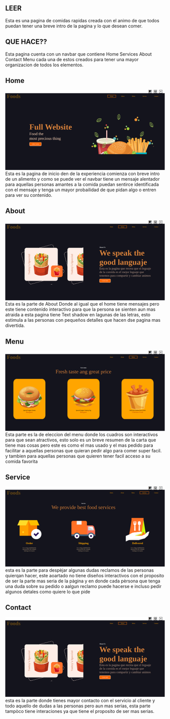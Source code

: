 ## LEER
Esta es una pagina de comidas rapidas creada con el animo de que todos puedan tener una breve intro
de la pagina y lo que desean comer.
## QUE HACE?? 
Esta pagina cuenta con un navbar que contiene Home Services About Contact Menu cada una de estos creados para 
tener una mayor organizacion de todos los elementos.
## Home
![alt text](imagenes/Hoome.png)
Esta es la pagina de inicio den de la experiencia comienza con breve intro de un alimento y como se puede ver el navbar
tiene un mensaje alentador para aquellas personas amantes a la comida puedan sentirce identificada con el mensaje y tenga un mayor probailidad
de que pidan algo o entren para ver su contenido.
## About
![alt text](imagenes/About.png)
Esta es la parte de About Donde al igual que el home tiene mensajes pero este tiene contenido interactivo para que 
la persona se sienten aun mas atraida a esta pagina tiene Text shadow en lagunas de las letras, esto estimula a las personas con pequeños
detalles que hacen dse pagina mas divertida.
## Menu
![alt text](imagenes/Menu.png)
Esta parte es la de eleccion del menu donde los cuadros son interactivos para que sean atractivos, esto solo es un breve resumen de la carta que tiene mas cosas
pero este es como el mas usado y el mas pedido para facilitar a aquellas personas que quieran pedir algo para comer super facil. y tambien para aquellas personas que quieren tener facil
acceso a su comida favorita
## Service
![alt text](imagenes/Ser.png)
esta es la parte para despèjar algunas dudas reclamos de las personas quierqan hacer, este aoartado no tiene diseños interactivos con el proposito de ser la parte mas seria de la pàgina 
y en donde cada pèrsona que tenga una duda sobre su pedido o aalgun reclamo puede hacerse e incluso pedir algunos detales como quiere lo que pide
## Contact
![alt text](imagenes/About.png)
esta es la parte donde tienes mayor contacto con el servicio al cliente y todo aquello de dudas a las personas pero aun mas serias, esta parte tampòco tiene interaciones
ya que tiene el proposito de ser mas serias.